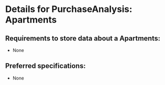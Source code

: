 # Details for PurchaseAnalysis: Apartments

## Requirements to store data about a Apartments: 

* None

## Preferred specifications:

* None
